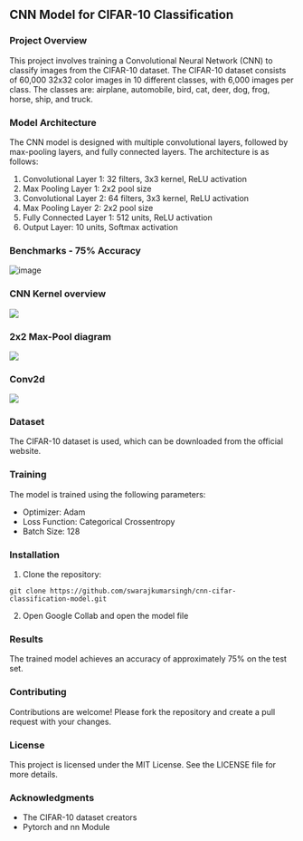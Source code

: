 ## CNN Model for CIFAR-10 Classification

### Project Overview
This project involves training a Convolutional Neural Network (CNN) to classify images from the CIFAR-10 dataset. The CIFAR-10 dataset consists of 60,000 32x32 color images in 10 different classes, with 6,000 images per class. The classes are: airplane, automobile, bird, cat, deer, dog, frog, horse, ship, and truck.

### Model Architecture
The CNN model is designed with multiple convolutional layers, followed by max-pooling layers, and fully connected layers. The architecture is as follows:
1. Convolutional Layer 1: 32 filters, 3x3 kernel, ReLU activation
2. Max Pooling Layer 1: 2x2 pool size
3. Convolutional Layer 2: 64 filters, 3x3 kernel, ReLU activation
4. Max Pooling Layer 2: 2x2 pool size
5. Fully Connected Layer 1: 512 units, ReLU activation
6. Output Layer: 10 units, Softmax activation

### Benchmarks - 75% Accuracy
![image](https://github.com/user-attachments/assets/72ef8ac5-a24f-42f6-99dc-8a89c95defb5)


### CNN Kernel overview
<img src="https://miro.medium.com/max/1070/1*Zx-ZMLKab7VOCQTxdZ1OAw.gif" style="max-width:400px;">

### 2x2 Max-Pool diagram
<img src="https://computersciencewiki.org/images/8/8a/MaxpoolSample2.png" style="max-width:400px;">

### Conv2d
<img src="https://i.imgur.com/KKtPOKE.png" style="max-width:540px">

### Dataset
The CIFAR-10 dataset is used, which can be downloaded from the official website.

### Training
The model is trained using the following parameters:
- Optimizer: Adam
- Loss Function: Categorical Crossentropy
- Batch Size: 128

### Installation
1. Clone the repository:
```
git clone https://github.com/swarajkumarsingh/cnn-cifar-classification-model.git
```

2. Open Google Collab and open the model file

### Results
The trained model achieves an accuracy of approximately 75% on the test set.

### Contributing
Contributions are welcome! Please fork the repository and create a pull request with your changes.

### License
This project is licensed under the MIT License. See the LICENSE file for more details.

### Acknowledgments
- The CIFAR-10 dataset creators
- Pytorch and nn Module
